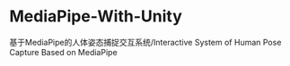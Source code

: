 # MediaPipe-With-Unity
基于MediaPipe的人体姿态捕捉交互系统/Interactive System of Human Pose Capture Based on MediaPipe
